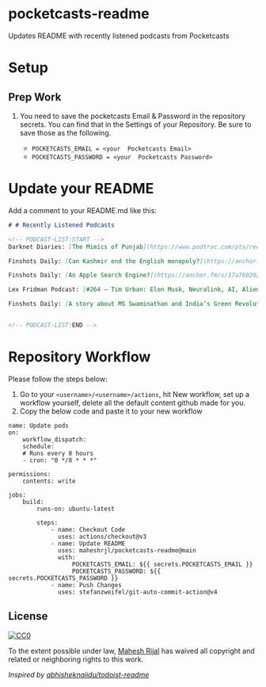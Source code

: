 # pocketcasts-readme
Updates README with recently listened podcasts from Pocketcasts

# Setup

## Prep Work

1. You need to save the pocketcasts Email & Password in the repository secrets. You can find that in the Settings of your Repository. Be sure to save those as the following.

    - `POCKETCASTS_EMAIL = <your  Pocketcasts Email>`
    - `POCKETCASTS_PASSWORD = <your  Pocketcasts Password>`

# Update your README

Add a comment to your README.md like this:

```markdown
# # Recently Listened Podcasts

<!-- PODCAST-LIST:START -->
Darknet Diaries: [The Mimics of Punjab](https://www.podtrac.com/pts/redirect.mp3/pdst.fm/e/chrt.fm/track/G481GD/traffic.megaphone.fm/ADV7639639710.mp3?updated=1696273602)

Finshots Daily: [Can Kashmir end the English monopoly?](https://anchor.fm/s/37a76020/podcast/play/76732417/https%3A%2F%2Fd3ctxlq1ktw2nl.cloudfront.net%2Fstaging%2F2023-9-3%2F13920c3d-4d1c-13d4-ad31-ea85997268b4.mp3)

Finshots Daily: [An Apple Search Engine?](https://anchor.fm/s/37a76020/podcast/play/76783803/https%3A%2F%2Fd3ctxlq1ktw2nl.cloudfront.net%2Fstaging%2F2023-9-4%2F07530a1f-422e-4192-aa13-696ebc272e93.mp3)

Lex Fridman Podcast: [#264 – Tim Urban: Elon Musk, Neuralink, AI, Aliens, and the Future of Humanity](https://media.blubrry.com/takeituneasy/content.blubrry.com/takeituneasy/lex_ai_tim_urban.mp3)

Finshots Daily: [A story about MS Swaminathan and India’s Green Revolution](https://anchor.fm/s/37a76020/podcast/play/76694565/https%3A%2F%2Fd3ctxlq1ktw2nl.cloudfront.net%2Fstaging%2F2023-9-2%2F780f3ed1-d6b6-454a-0035-65c168ec9757.mp3)


<!-- PODCAST-LIST:END -->
```

# Repository Workflow

Please follow the steps below:

1. Go to your `<username>/<username>/actions`, hit New workflow, set up a workflow yourself, delete all the default content github made for you.
2. Copy the below code and paste it to your new workflow


```
name: Update pods
on:
    workflow_dispatch:
    schedule:
    # Runs every 8 hours
    - cron: "0 */8 * * *"

permissions:
    contents: write

jobs:
    build:
        runs-on: ubuntu-latest

        steps:
            - name: Checkout Code
              uses: actions/checkout@v3
            - name: Update README
              uses: maheshrjl/pocketcasts-readme@main
              with:
                  POCKETCASTS_EMAIL: ${{ secrets.POCKETCASTS_EMAIL }}
                  POCKETCASTS_PASSWORD: ${{ secrets.POCKETCASTS_PASSWORD }}
            - name: Push Changes
              uses: stefanzweifel/git-auto-commit-action@v4
```


## License

[![CC0](https://licensebuttons.net/p/zero/1.0/88x31.png)](https://creativecommons.org/publicdomain/zero/1.0/)

To the extent possible under law, [Mahesh Rijal](https://maheshrjl.com/) has waived all copyright and related or neighboring rights to this work.

_Inspired by [abhisheknaiidu/todoist-readme](https://github.com/abhisheknaiidu/todoist-readme)_
